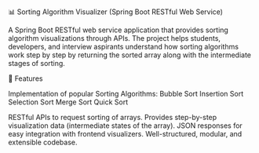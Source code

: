 📊 Sorting Algorithm Visualizer (Spring Boot RESTful Web Service)

A Spring Boot RESTful web service application that provides sorting algorithm visualizations through APIs. The project helps students, developers, and interview aspirants understand how sorting algorithms work step by step by returning the sorted array along with the intermediate stages of sorting.

🚀 Features

Implementation of popular Sorting Algorithms:
Bubble Sort
Insertion Sort
Selection Sort
Merge Sort
Quick Sort

RESTful APIs to request sorting of arrays.
Provides step-by-step visualization data (intermediate states of the array).
JSON responses for easy integration with frontend visualizers.
Well-structured, modular, and extensible codebase.
